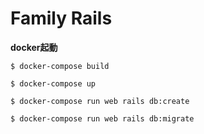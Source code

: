# Family Rails

**docker起動**

```
$ docker-compose build

$ docker-compose up

$ docker-compose run web rails db:create

$ docker-compose run web rails db:migrate
```
